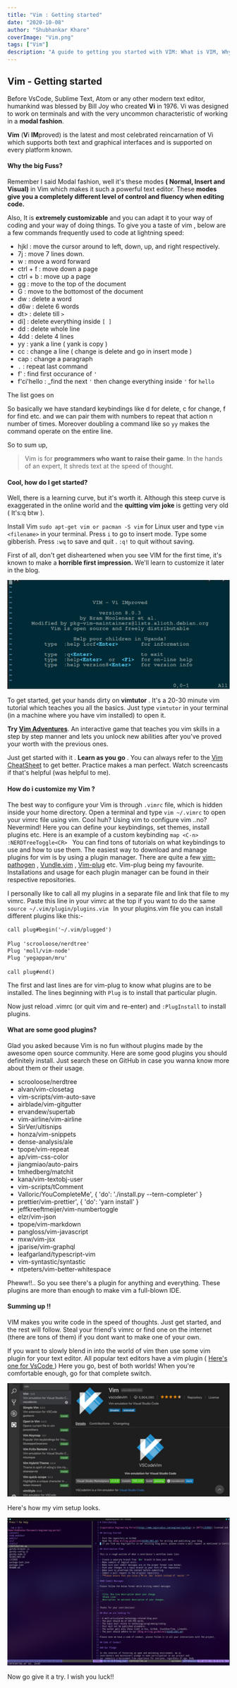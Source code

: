 ```yaml
---
title: "Vim : Getting started"
date: "2020-10-08"
author: "Shubhankar Khare"
coverImage: "Vim.png"
tags: ["Vim"]
description: "A guide to getting you started with VIM: What is VIM, Why is VIM,  How to configure VIM."
---
```


## Vim - Getting started
Before VsCode, Sublime Text, Atom or any other modern text editor, humankind was blessed by Bill Joy who created **Vi** in 1976. Vi was designed to work on terminals and with the very uncommon characteristic of working in a **modal fashion**.

**Vim** (**V**i **IM**proved) is the latest and most celebrated reincarnation of Vi which supports both text and graphical interfaces and is supported on every platform known.

#### Why the big Fuss?
Remember I said Modal fashion, well it's these modes **( Normal, Insert and Visual)**  in Vim which makes it such a powerful text editor. These **modes give you a completely different level of control and fluency when editing code.**

Also, It is **extremely customizable** and you can adapt it to your way of coding and your way of doing things.
To give you a taste of vim , below are a few commands frequently used to code at lightning speed:

 - hjkl : move the cursor around to left, down, up, and right respectively.
 - 7j : move 7 lines down.
 - w : move a word forward
 - ctrl + f : move down a page
 - ctrl + b : move up a page
 - gg : move to the top of the document
 - G : move to the bottomost of the document
 - dw : delete a word
 - d6w : delete 6 words
 - dt> : delete till  `>`
 - di] : delete everything inside `[ ]`
 - dd : delete whole line
 - 4dd : delete 4 lines
 - yy : yank a line ( yank is copy )
 - cc : change a line ( change is delete and go in insert mode )
 - cap : change a paragraph
 - `.` : repeat last command
 - f' : find first occurance of `'`
 - f'ci'hello : _find the next  `'` then change everything inside `'` for `hello`

The list goes on 

 So basically we have standard keybindings like d for delete, c for change, f for find etc. and we can pair them with numbers to repeat that action n number of times. Moreover doubling a command like so `yy` makes the command operate on the entire line.


So to sum up,
>Vim is for **programmers who want to raise their game**. In the hands of an expert, It shreds text at the speed of thought.

 #### Cool, how do I get started?
 Well, there is a learning curve, but it's worth it. Although this steep curve is exaggerated in the online world and the **quitting vim joke** is getting very old ( It's:q btw ).

 Install Vim `sudo apt-get vim or pacman -S vim` for Linux user and type `vim <filename>` in your terminal. Press `i` to go to insert mode. Type some gibberish. Press `:wq` to save and quit . `:q!` to quit without saving.

 First of all, don't get disheartened when you see VIM for the first time, it's known to make a **horrible first impression.** We'll learn to customize it later in the blog.

 ![BadVim](BadVim.png)


 To get started, get your hands dirty on **vimtutor** . It's a 20-30 minute vim tutorial which teaches you all the basics. Just type `vimtutor` in your terminal (in a machine where you have vim installed) to open it.

**Try  [Vim Adventures](https://vim-adventures.com/)**. An interactive game that teaches you vim skills in a step by step manner and lets you unlock new abilities after you've proved your worth with the previous ones.

 Just get started with it . **Learn as you go** . You can always refer to the [Vim CheatSheet](https://vim.rtorr.com/) to get better. Practice makes a man perfect. Watch screencasts if that's helpful (was helpful to me).

#### How do i customize my Vim ?

The best way to configure your Vim is through `.vimrc` file, which is hidden inside your home directory. Open a terminal and type `vim ~/.vimrc` to open your vimrc file using vim. Cool huh? Using vim to configure vim ..no? Nevermind!
Here you can define your keybindings, set themes, install plugins etc.
Here is an example of a custom keybinding
`map <C-n> :NERDTreeToggle<CR>
`
You can find tons of tutorials on what keybindings to use and how to use them.
The easiest way to download and manage plugins for vim is by using a plugin manager. There are quite a few [vim-pathogen](https://github.com/tpope/vim-pathogen) , [Vundle.vim](https://github.com/VundleVim/Vundle.vim) , [Vim-plug](https://github.com/junegunn/vim-plug) etc.
Vim-plug being my favourite. Installations and usage for each plugin manager can be found in their respective repositories.

I personally like to call all my plugins in a separate file and link that file to my vimrc. Paste this line in your vimrc at the top if you want to do the same `source ~/.vim/plugin/plugins.vim
`
 In your plugins.vim file you can install different plugins like this:-
 ```
 call plug#begin('~/.vim/plugged')

Plug 'scrooloose/nerdtree'
Plug 'moll/vim-node'
Plug 'yegappan/mru'

call plug#end()
```
The first and last lines are for vim-plug to know what plugins are to be installed. The lines beginning with `Plug` is to install that particular plugin.

Now just reload .vimrc (or quit vim and re-enter) and `:PlugInstall` to install plugins.

#### What are some good plugins?
Glad you asked because Vim is no fun without plugins made by the awesome open source community.
Here are some good plugins you should definitely install. Just search these on GitHub in case you wanna know more about them or their usage.

 - scrooloose/nerdtree
 - alvan/vim-closetag
 - vim-scripts/vim-auto-save
 - airblade/vim-gitgutter
 - ervandew/supertab
 - vim-airline/vim-airline
 - SirVer/ultisnips
 - honza/vim-snippets
 - dense-analysis/ale
 - tpope/vim-repeat
 - ap/vim-css-color
 - jiangmiao/auto-pairs
 - tmhedberg/matchit
 - kana/vim-textobj-user
 - vim-scripts/tComment
 - Valloric/YouCompleteMe', { 'do': './install.py --tern-completer' }
 - prettier/vim-prettier', { 'do': 'yarn install' }
 - jeffkreeftmeijer/vim-numbertoggle
 - elzr/vim-json
 - tpope/vim-markdown
 - pangloss/vim-javascript
 - mxw/vim-jsx
 - jparise/vim-graphql
 - leafgarland/typescript-vim
 - vim-syntastic/syntastic
 - ntpeters/vim-better-whitespace

Pheww!!..
So you see there's a plugin for anything and everything. These plugins are more than enough to make vim a full-blown IDE.

#### Summing up !!
VIM makes you write code in the speed of thoughts. Just get started, and the rest will follow. Steal your friend's vimrc or find one on the internet (there are tons of them) if you dont want to make one of your own.

If you want to slowly blend in into the world of vim then use some vim plugin for your text editor. All popular text editors have a vim plugin ( [Here's one for VsCode ](https://marketplace.visualstudio.com/items?itemName=vscodevim.vim))
Here you go, best of both worlds! When you're comfortable enough, go for that complete switch.

![vscodevim](vscodevim.png)

Here's how my vim setup looks.

![Vim](Vim.png)

Now go give it a try. I wish you luck!!
